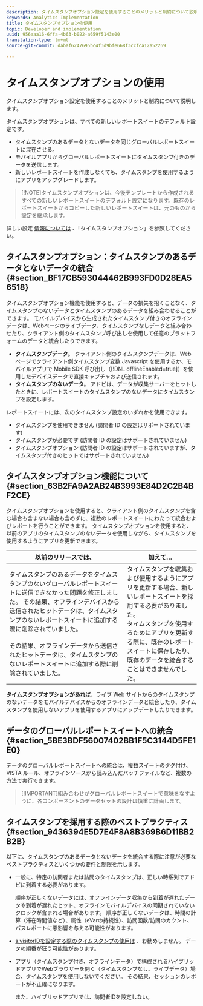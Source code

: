 ```yaml
---
description: タイムスタンプオプション設定を使用することのメリットと制約について説明します。
keywords: Analytics Implementation
title: タイムスタンプオプションの使用
topic: Developer and implementation
uuid: 956aaa16-6ffa-4b63-b022-a659f5143e00
translation-type: tm+mt
source-git-commit: dabaf6247695bc4f3d9bfe668f3ccfca12a52269

---
```



# タイムスタンプオプションの使用

タイムスタンプオプション設定を使用することのメリットと制約について説明します。

タイムスタンプオプションは、すべての新しいレポートスイートのデフォルト設定です。

* タイムスタンプのあるデータとないデータを同じグローバルレポートスイートに混在させる。
* モバイルアプリからグローバルレポートスイートにタイムスタンプ付きのデータを送信します。
* 新しいレポートスイートを作成しなくても、タイムスタンプを使用するようにアプリをアップグレードします。

>[!NOTE]タイムスタンプオプションは、今後テンプレートから作成されるすべての新しいレポートスイートのデフォルト設定になります。既存のレポートスイートからコピーした新しいレポートスイートは、元のものから設定を継承します。

詳しい設定 [情報については](https://marketing.adobe.com/resources/help/ja_JP/reference/timestamp-optional.html) 、「タイムスタンプオプション」を参照してください。

## タイムスタンプオプション：タイムスタンプのあるデータとないデータの統合 {#section_BF17CB593044462B993FD0D28EA56518}

タイムスタンプオプション機能を使用すると、データの損失を招くことなく、タイムスタンプのないデータとタイムスタンプのあるデータを組み合わせることができます。 モバイルデバイスから生成されたタイムスタンプ付きのオフラインデータは、Webページのライブデータ、タイムスタンプなしデータと組み合わせたり、クライアント側のタイムスタンプ呼び出しを使用して任意のプラットフォームのデータと統合したりできます。

* **タイムスタンプデータ**。 クライアント側のタイムスタンプデータは、Web ページでクライアント側タイムスタンプ変数 Javascript を使用するか、モバイルアプリで Mobile SDK 呼び出し（[!DNL offlineEnabled=true]）を使用したデバイスデータで直接キャプチャおよび送信されます。
* **タイムスタンプのないデータ**。 アドビは、データが収集サーバーをヒットしたときに、レポートスイートのタイムスタンプのないデータにタイムスタンプを設定します。


レポートスイートには、次のタイムスタンプ設定のいずれかを使用できます。

* タイムスタンプを使用できません (訪問者 ID の設定はサポートされています)
* タイムスタンプが必要です (訪問者 ID の設定はサポートされていません)
* タイムスタンプオプション (訪問者 ID の設定はサポートされていますが、タイムスタンプ付きのヒットではサポートされていません)

## タイムスタンプオプション機能について {#section_63B2FA9A2AB24B3993E84D2C2B4BF2CE}

タイムスタンプオプションを使用すると、クライアント側のタイムスタンプを含む場合も含まない場合も含めずに、複数のレポートスイートにわたって統合およびレポートを行うことができます。 タイムスタンプオプションを使用すると、以前のアプリのタイムスタンプのないデータを使用しながら、タイムスタンプを使用するようにアプリを更新できます。

| 以前のリリースでは、 | 加えて… |
|--- |--- |
| タイムスタンプのあるデータをタイムスタンプのないグローバルレポートスイートに送信できなかった問題を修正しました。 その結果、オフラインデバイスから送信されたヒットデータは、タイムスタンプのないレポートスイートに追加する際に削除されていました。<br/><br/>その結果、オフラインデータから送信されたヒットデータは、タイムスタンプのないレポートスイートに追加する際に削除されていました。 | タイムスタンプを収集および使用するようにアプリを更新する場合、新しいレポートスイートを採用する必要がありました。<br/>タイムスタンプを使用するためにアプリを更新する際に、既存のレポートスイートに保存したり、既存のデータを統合することはできませんでした。 |

**タイムスタンプオプションがあれば**、ライブ Web サイトからのタイムスタンプのないデータをモバイルデバイスからのオフラインデータと統合したり、タイムスタンプを使用しないアプリを使用するアプリにアップデートしたりできます。

## データのグローバルレポートスイートへの統合 {#section_5BE3BDF56007402BB1F5C3144D5FE1E0}

データのグローバルレポートスイートへの統合は、複数スイートのタグ付け、VISTA ルール、オフラインソースから読み込んだバッチファイルなど、複数の方法で実行できます。

>[!IMPORTANT]組み合わせがグローバルレポートスイートで意味をなすように、各コンポーネントのデータセットの設計は慎重に計画します。

## タイムスタンプを採用する際のベストプラクティス {#section_9436394E5D7E4F8A8B369B6D11BB2B2B}

以下に、タイムスタンプのあるデータとないデータを統合する際に注意が必要なベストプラクティスといくつかの要件と制限を示します。

* 一般に、特定の訪問者または訪問のタイムスタンプは、正しい時系列でアドビに到着する必要があります。

   順序が正しくないデータには、オフラインデータ収集から到着が遅れたデータや到着が遅れたヒット、オフラインモバイルデバイスの同期されていないクロックが含まれる場合があります。 順序が正しくないデータは、時間の計算（滞在時間値など）、属性（eVarの持続性）、訪問回数/訪問のカウント、パスレポートに悪影響を与える可能性があります。

* [s.visitorIDを設定する際のタイムスタンプの使用は](https://marketing.adobe.com/resources/help/ja_JP/sc/implement/visid_custom.html) 、お勧めしません。 データの順番が狂う可能性があります。

* アプリ（タイムスタンプ付き、オフラインデータ）で構成されるハイブリッドアプリでWebブラウザーを開く（タイムスタンプなし、ライブデータ）場合、タイムスタンプを使用しないでください。 その結果、セッションのレポートが不正確になります。

   また、ハイブリッドアプリでは、訪問者IDを設定しない。
